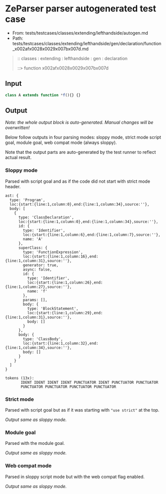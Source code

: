 # ZeParser parser autogenerated test case

- From: tests/testcases/classes/extending/lefthandside/autogen.md
- Path: tests/testcases/classes/extending/lefthandside/gen/declaration/function_x002afx0028x0029x007bx007d.md

> :: classes : extending : lefthandside : gen : declaration
>
> ::> function x002afx0028x0029x007bx007d

## Input


`````js
class A extends function *f(){} {}
`````

## Output

_Note: the whole output block is auto-generated. Manual changes will be overwritten!_

Below follow outputs in four parsing modes: sloppy mode, strict mode script goal, module goal, web compat mode (always sloppy).

Note that the output parts are auto-generated by the test runner to reflect actual result.

### Sloppy mode

Parsed with script goal and as if the code did not start with strict mode header.

`````
ast: {
  type: 'Program',
  loc:{start:{line:1,column:0},end:{line:1,column:34},source:''},
  body: [
    {
      type: 'ClassDeclaration',
      loc:{start:{line:1,column:0},end:{line:1,column:34},source:''},
      id: {
        type: 'Identifier',
        loc:{start:{line:1,column:6},end:{line:1,column:7},source:''},
        name: 'A'
      },
      superClass: {
        type: 'FunctionExpression',
        loc:{start:{line:1,column:16},end:{line:1,column:31},source:''},
        generator: true,
        async: false,
        id: {
          type: 'Identifier',
          loc:{start:{line:1,column:26},end:{line:1,column:27},source:''},
          name: 'f'
        },
        params: [],
        body: {
          type: 'BlockStatement',
          loc:{start:{line:1,column:29},end:{line:1,column:31},source:''},
          body: []
        }
      },
      body: {
        type: 'ClassBody',
        loc:{start:{line:1,column:32},end:{line:1,column:34},source:''},
        body: []
      }
    }
  ]
}

tokens (13x):
       IDENT IDENT IDENT IDENT PUNCTUATOR IDENT PUNCTUATOR PUNCTUATOR
       PUNCTUATOR PUNCTUATOR PUNCTUATOR PUNCTUATOR
`````

### Strict mode

Parsed with script goal but as if it was starting with `"use strict"` at the top.

_Output same as sloppy mode._

### Module goal

Parsed with the module goal.

_Output same as sloppy mode._

### Web compat mode

Parsed in sloppy script mode but with the web compat flag enabled.

_Output same as sloppy mode._
